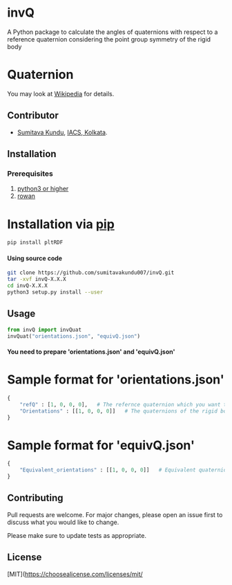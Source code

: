 # invQ
A Python package to calculate the angles of quaternions with respect to a reference quaternion considering the point group symmetry of the rigid body
# Quaternion

You may look at [Wikipedia](https://en.wikipedia.org/wiki/Quaternion) for details.

## Contributor
- [Sumitava Kundu](https://github.com/sumitavakundu007/), [IACS, Kolkata](http://www.iacs.res.in/).

## Installation
### Prerequisites
1. [python3 or higher](https://www.python.org/download/releases/3.0/)
2. [rowan](https://pypi.org/project/rowan/)


# Installation via [pip](https://pip.pypa.io/en/stable/)
```bash
pip install pltRDF
```

#### Using source code
```bash
git clone https://github.com/sumitavakundu007/invQ.git
tar -xvf invQ-X.X.X
cd invQ-X.X.X
python3 setup.py install --user
```

## Usage

```python
from invQ import invQuat
invQuat("orientations.json", "equivQ.json")
```
#### You need to prepare 'orientations.json' and 'equivQ.json'

# Sample format for 'orientations.json'
```python
{
    "refQ" : [1, 0, 0, 0],   # The refernce quaternion which you want to use to calculate the angles
    "Orientations" : [[1, 0, 0, 0]]   # The quaternions of the rigid body 
}
```

# Sample format for 'equivQ.json'
```python
{
    "Equivalent_orientations" : [[1, 0, 0, 0]]   # Equivalent quaternions from the point group symmetry of the rigid body.
}
```

## Contributing
Pull requests are welcome. For major changes, please open an issue first to discuss what you would like to change.

Please make sure to update tests as appropriate.

## License
[MIT](https://choosealicense.com/licenses/mit/
